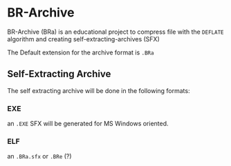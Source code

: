 # BR-Archive

BR-Archive (BRa) is an educational project to compress file with the `DEFLATE` algorithm and creating self-extracting-archives (SFX)

The Default extension for the archive format is `.BRa`

## Self-Extracting Archive

The self extracting archive will be done in the following formats:

### EXE

an `.EXE` SFX will be generated for MS Windows oriented.



### ELF

an `.BRa.sfx` or `.BRe` (?)

